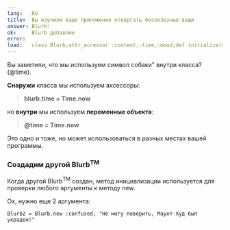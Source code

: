 ```yaml
---
lang:   RU
title:  Вы научили ваше приложение отвергать бесполезные вещи
answer: Blurb:
ok:     Blurb добавлен
error:  
load:   class Blurb;attr_accessor :content,:time,:mood;def initialize(mood, content="");@time=Time.now;@content=content[0..39];@mood=mood;end;end;blurb1=Blurb.new(:sick,"Today Mount Hood Was Stolen!")
---
```


Вы заметили, что мы используем символ собаки" внутри класса? (@time).

__Снаружи__ класса мы используем аксессоры:

> __blurb.time = Time.now__

но __внутри__ мы используем __переменные объекта__:

> __@time = Time.now__

Это одно и тоже, но может использоваться в разных местах вашей программы.

### Создадим другой Blurb<sup>TM</sup>
Когда другой Blurb<sup>TM</sup> создан, метод инициализации используется для проверки любого
аргументы к методу new.

Ох, нужно еще 2 аргумента:

    Blurb2 = Blurb.new :confused, "Не могу поверить, Маунт-Худ был украден!"
